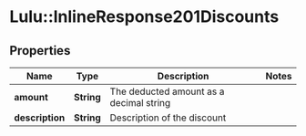 # Lulu::InlineResponse201Discounts

## Properties
Name | Type | Description | Notes
------------ | ------------- | ------------- | -------------
**amount** | **String** | The deducted amount as a decimal string | 
**description** | **String** | Description of the discount | 



